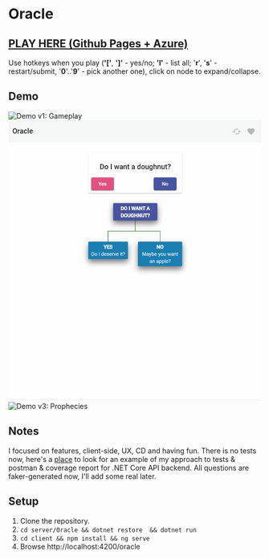 # Oracle

## [PLAY HERE (Github Pages + Azure)](https://tchief.github.io/oracle/)
Use hotkeys when you play (**'['**, **']'** - yes/no; **'l'** - list all; '**r**', '**s**' - restart/submit, '**0**'..'**9**' - pick another one), click on node to expand/collapse.

## Demo
![Demo v1: Gameplay](https://github.com/tchief/oracle-archived/blob/master/hotkeys.gif?raw=true "Gameplay")
![Demo v2: Doughnut](https://github.com/tchief/oracle-archived/raw/master/doughnut.gif?raw=true "Doughnut")
![Demo v3: Prophecies](https://github.com/tchief/oracle-archived/blob/master/prophecies.gif?raw=true "Prophecies")

## Notes
I focused on features, client-side, UX, CD and having fun.
There is no tests now, here's a [place](https://github.com/tchief/shop) to look for an example of my approach to tests & postman & coverage report for .NET Core API backend.
All questions are faker-generated now, I'll add some real later.

## Setup
1. Clone the repository.
2. ```cd server/Oracle && dotnet restore  && dotnet run```
3. ```cd client && npm install && ng serve```
4. Browse http://localhost:4200/oracle
